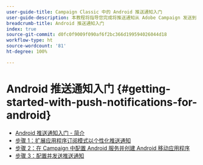 ```yaml
---
user-guide-title: Campaign Classic 中的 Android 推送通知入门
user-guide-description: 本教程将指导您完成将推送通知从 Adobe Campaign 发送到 Android 应用程序时涉及的步骤。
breadcrumb-title: Android 推送通知入门
index: true
source-git-commit: d0fc0f9009f090af6f2bc366d199594026044d18
workflow-type: ht
source-wordcount: '81'
ht-degree: 100%

---
```



# Android 推送通知入门 {#getting-started-with-push-notifications-for-android}

+ [Android 推送通知入门 - 简介](/help/tutorial-getting-started-with-push-notifications-for-android/introduction.md)
+ [步骤 1：扩展应用程序订阅模式以个性化推送通知](/help/tutorial-getting-started-with-push-notifications-for-android/extending-the-app-subscription-schema.md)
+ [步骤 2：在 Campaign 中配置 Android 服务并创建 Android 移动应用程序](/help/tutorial-getting-started-with-push-notifications-for-android/configuring-an-android-service-in-campaign.md)
+ [步骤 3：配置并发送推送通知](/help/tutorial-getting-started-with-push-notifications-for-android/configuring-and-sending-push-notifications.md)
